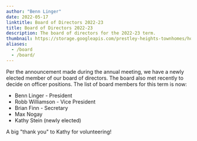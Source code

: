 ```yaml
---
author: "Benn Linger"
date: 2022-05-17
linktitle: Board of Directors 2022-23
title: Board of Directors 2022-23
description: The board of directors for the 2022-23 term.
thumbnail: https://storage.googleapis.com/prestley-heights-townhomes/house-fronts-angle-2020-07-01.jpg
aliases:
  - /board
  - /board/
---
```


Per the announcement made during the annual meeting, we have a newly elected member of our board of directors. The board also met recently to decide on officer positions. The list of board members for this term is now:

 * Benn Linger - President
 * Robb Williamson - Vice President
 * Brian Finn - Secretary 
 * Max Nogay
 * Kathy Stein (newly elected)

A big "thank you" to Kathy for volunteering!